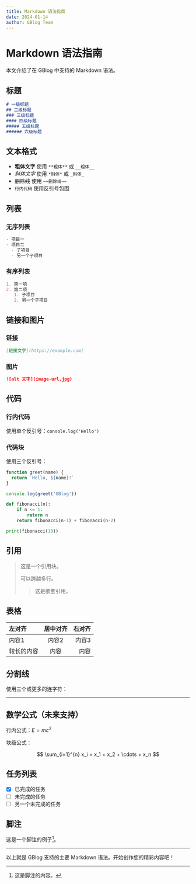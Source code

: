 ```yaml
---
title: Markdown 语法指南
date: 2024-01-14
author: GBlog Team
---
```


# Markdown 语法指南

本文介绍了在 GBlog 中支持的 Markdown 语法。

## 标题

```markdown
# 一级标题
## 二级标题
### 三级标题
#### 四级标题
##### 五级标题
###### 六级标题
```

## 文本格式

- **粗体文字** 使用 `**粗体**` 或 `__粗体__`
- *斜体文字* 使用 `*斜体*` 或 `_斜体_`
- ~~删除线~~ 使用 `~~删除线~~`
- `行内代码` 使用反引号包围

## 列表

### 无序列表

```markdown
- 项目一
- 项目二
  - 子项目
  - 另一个子项目
```

### 有序列表

```markdown
1. 第一项
2. 第二项
   1. 子项目
   2. 另一个子项目
```

## 链接和图片

### 链接

```markdown
[链接文字](https://example.com)
```

### 图片

```markdown
![alt 文字](image-url.jpg)
```

## 代码

### 行内代码

使用单个反引号：`console.log('Hello')`

### 代码块

使用三个反引号：

```javascript
function greet(name) {
  return `Hello, ${name}!`
}

console.log(greet('GBlog'))
```

```python
def fibonacci(n):
    if n <= 1:
        return n
    return fibonacci(n-1) + fibonacci(n-2)

print(fibonacci(10))
```

## 引用

> 这是一个引用块。
> 
> 可以跨越多行。
> 
> > 这是嵌套引用。

## 表格

| 左对齐 | 居中对齐 | 右对齐 |
|:-------|:--------:|-------:|
| 内容1  | 内容2    | 内容3  |
| 较长的内容 | 内容 | 内容 |

## 分割线

使用三个或更多的连字符：

---

## 数学公式（未来支持）

行内公式：$E = mc^2$

块级公式：

$$
\sum_{i=1}^{n} x_i = x_1 + x_2 + \cdots + x_n
$$

## 任务列表

- [x] 已完成的任务
- [ ] 未完成的任务
- [ ] 另一个未完成的任务

## 脚注

这是一个脚注的例子[^1]。

[^1]: 这是脚注的内容。

---

以上就是 GBlog 支持的主要 Markdown 语法。开始创作您的精彩内容吧！
